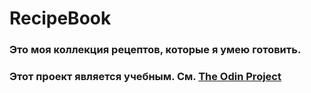 # RecipeBook

### Это моя коллекция рецептов, которые я умею готовить.
### Этот проект является учебным. См. [The Odin Project](https://www.theodinproject.com/)
